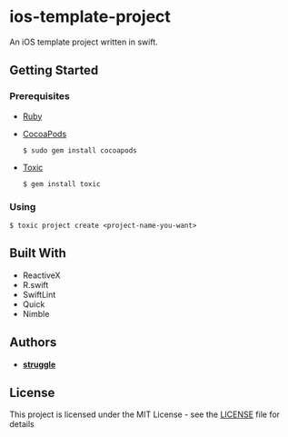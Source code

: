 # ios-template-project

An iOS template project written in swift. 

## Getting Started

### Prerequisites
- [Ruby](https://www.ruby-lang.org/zh_cn/downloads/)  
- [CocoaPods](https://cocoapods.org/)
    ```
    $ sudo gem install cocoapods
    ```
- [Toxic](https://github.com/Cloudist/Toxic)

    ```
    $ gem install toxic
    ```

### Using

```
$ toxic project create <project-name-you-want>
```

## Built With

- ReactiveX
- R.swift
- SwiftLint
- Quick
- Nimble

## Authors

- **[struggle](https://github.com/srv7)**

## License

This project is licensed under the MIT License - see the [LICENSE]() file for details
